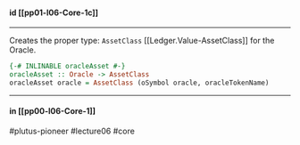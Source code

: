#### id [[pp01-l06-Core-1c]]
--- 

Creates the proper type: `AssetClass` [[Ledger.Value-AssetClass]] for the Oracle.
```haskell
{-# INLINABLE oracleAsset #-}
oracleAsset :: Oracle -> AssetClass
oracleAsset oracle = AssetClass (oSymbol oracle, oracleTokenName)
```

---
#### in [[pp00-l06-Core-1]]

#plutus-pioneer #lecture06 #core
